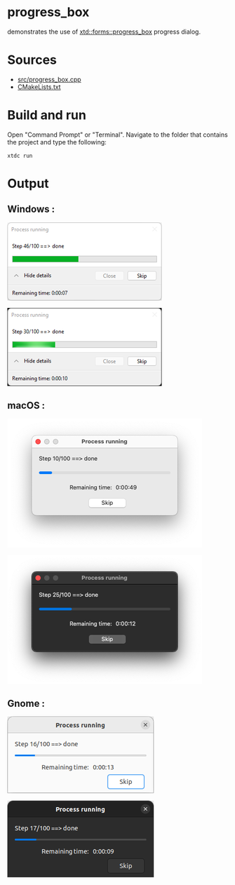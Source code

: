 # progress_box

demonstrates the use of [xtd::forms::progress_box](https://gammasoft71.github.io/xtd/reference_guides/latest/classxtd_1_1forms_1_1progress__box.html)  progress dialog.

# Sources

* [src/progress_box.cpp](src/progress_box.cpp)
* [CMakeLists.txt](CMakeLists.txt)

# Build and run

Open "Command Prompt" or "Terminal". Navigate to the folder that contains the project and type the following:

```shell
xtdc run
```

# Output

## Windows :

![Screenshot](../../../../docs/pictures/examples/progress_dialog_w.png)

![Screenshot](../../../../docs/pictures/examples/progress_dialog_wd.png)

## macOS :

![Screenshot](../../../../docs/pictures/examples/progress_dialog_m.png)

![Screenshot](../../../../docs/pictures/examples/progress_dialog_md.png)

## Gnome :

![Screenshot](../../../../docs/pictures/examples/progress_dialog_g.png)

![Screenshot](../../../../docs/pictures/examples/progress_dialog_gd.png)
